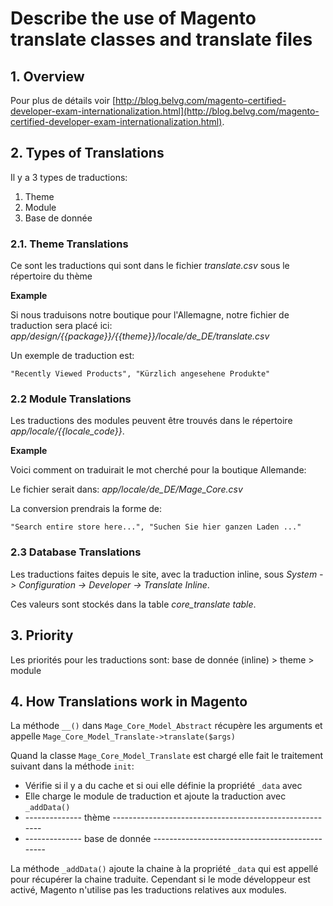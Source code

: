 # Describe the use of Magento translate classes and translate files

## 1. Overview

Pour plus de détails voir
[http://blog.belvg.com/magento-certified-developer-exam-internationalization.html](http://blog.belvg.com/magento-certified-developer-exam-internationalization.html).


## 2. Types of Translations

Il y a 3 types de traductions:

1. Theme 
2. Module 
3. Base de donnée 


### 2.1. Theme Translations

Ce sont les traductions qui sont dans le fichier *translate.csv* sous le répertoire du thème

**Example**

Si nous traduisons notre boutique pour l'Allemagne, notre fichier de traduction sera placé ici: *app/design/{{package}}/{{theme}}/locale/de_DE/translate.csv*

Un exemple de traduction est:

    "Recently Viewed Products", "Kürzlich angesehene Produkte"

### 2.2 Module Translations

Les traductions des modules peuvent être trouvés dans le répertoire *app/locale/{{locale_code}}*.

**Example**

Voici comment on traduirait le mot cherché pour la boutique Allemande:

Le fichier serait dans: *app/locale/de_DE/Mage_Core.csv*

La conversion prendrais la forme de:

    "Search entire store here...", "Suchen Sie hier ganzen Laden ..."


### 2.3 Database Translations

Les traductions faites depuis le site, avec la traduction inline, sous *System -> Configuration -> Developer -> Translate Inline*.

Ces valeurs sont stockés dans la table *core_translate table*.


## 3. Priority

Les priorités pour les traductions sont: base de donnée (inline) > theme > module


## 4. How Translations work in Magento

La méthode `__()` dans `Mage_Core_Model_Abstract` récupère les arguments et appelle `Mage_Core_Model_Translate->translate($args)`

Quand la classe `Mage_Core_Model_Translate` est chargé elle fait le traitement suivant dans la méthode `init`:

* Vérifie si il y a du cache et si oui elle définie la propriété `_data` avec
* Elle charge le module de traduction et ajoute la traduction avec `_addData()`
* -------------- thème --------------------------------------------------------
* -------------- base de donnée -----------------------------------------------

La méthode `_addData()` ajoute la chaine à la propriété `_data` qui est appellé pour récupérer la chaine traduite.
Cependant si le mode développeur est activé, Magento n'utilise pas les traductions relatives aux modules.
